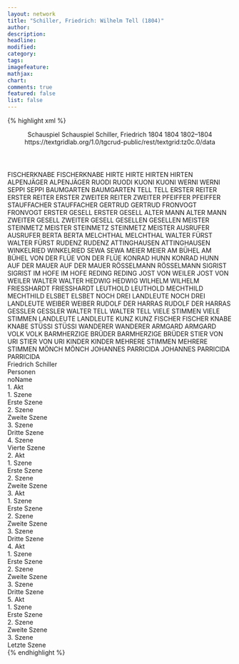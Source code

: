 ```yaml
---
layout: network
title: "Schiller, Friedrich: Wilhelm Tell (1804)"
author:
description:
headline:
modified:
category:
tags:
imagefeature: 
mathjax: 
chart: 
comments: true
featured: false
list: false
---
```

{% highlight xml %}
<?xml-model href="https://raw.githubusercontent.com/DLiNa/project/master/rules/lina.rnc"?><?xml-model href="https://raw.githubusercontent.com/DLiNa/project/master/rules/lina.sch"?>
<play xmlns="http://lina.digital">
  <header>
    <title>Wilhelm Tell</title>
    <subtitle>Schauspiel</subtitle>
    <genretitle>Schauspiel</genretitle>
    <author>Schiller, Friedrich</author>
    <date type="print">1804</date>
    <date type="premiere">1804</date>
    <date type="written">1802–1804</date>
    <source>https://textgridlab.org/1.0/tgcrud-public/rest/textgrid:tz0c.0/data</source>
  </header>
  <personae>
    <character>
      <name>FISCHERKNABE</name>
      <alias xml:id="fischerknabe">
        <name>FISCHERKNABE</name>
      </alias>
    </character>
    <character>
      <name>HIRTE</name>
      <alias xml:id="hirte">
        <name>HIRTE</name>
      </alias>
    </character>
    <character>
      <name>HIRTEN</name>
      <alias xml:id="hirten">
        <name>HIRTEN</name>
      </alias>
    </character>
    <character>
      <name>ALPENJÄGER</name>
      <alias xml:id="alpenjäger">
        <name>ALPENJÄGER</name>
      </alias>
    </character>
    <character>
      <name>RUODI</name>
      <alias xml:id="ruodi">
        <name>RUODI</name>
      </alias>
    </character>
    <character>
      <name>KUONI</name>
      <alias xml:id="kuoni">
        <name>KUONI</name>
      </alias>
    </character>
    <character>
      <name>WERNI</name>
      <alias xml:id="werni">
        <name>WERNI</name>
      </alias>
    </character>
    <character>
      <name>SEPPI</name>
      <alias xml:id="seppi">
        <name>SEPPI</name>
      </alias>
    </character>
    <character>
      <name>BAUMGARTEN</name>
      <alias xml:id="baumgarten">
        <name>BAUMGARTEN</name>
      </alias>
    </character>
    <character>
      <name>TELL</name>
      <alias xml:id="tell">
        <name>TELL</name>
      </alias>
    </character>
    <character>
      <name>ERSTER REITER</name>
      <alias xml:id="erster_reiter">
        <name>ERSTER REITER</name>
      </alias>
      <alias xml:id="erster">
        <name>ERSTER</name>
      </alias>
    </character>
    <character>
      <name>ZWEITER REITER</name>
      <alias xml:id="zweiter">
        <name>ZWEITER</name>
      </alias>
    </character>
    <character>
      <name>PFEIFFER</name>
      <alias xml:id="pfeiffer">
        <name>PFEIFFER</name>
      </alias>
    </character>
    <character>
      <name>STAUFFACHER</name>
      <alias xml:id="stauffacher">
        <name>STAUFFACHER</name>
      </alias>
    </character>
    <character>
      <name>GERTRUD</name>
      <alias xml:id="gertrud">
        <name>GERTRUD</name>
      </alias>
    </character>
    <character>
      <name>FRONVOGT</name>
      <alias xml:id="fronvogt">
        <name>FRONVOGT</name>
      </alias>
    </character>
    <character>
      <name>ERSTER GESELL</name>
      <alias xml:id="erster_gesell">
        <name>ERSTER GESELL</name>
      </alias>
    </character>
    <character>
      <name>ALTER MANN</name>
      <alias xml:id="alter_mann">
        <name>ALTER MANN</name>
      </alias>
    </character>
    <character>
      <name>ZWEITER GESELL</name>
      <alias xml:id="zweiter_gesell">
        <name>ZWEITER GESELL</name>
      </alias>
    </character>
    <character>
      <name>GESELLEN</name>
      <alias xml:id="gesellen">
        <name>GESELLEN</name>
      </alias>
    </character>
    <character>
      <name>MEISTER STEINMETZ</name>
      <alias xml:id="meister_steinmetz">
        <name>MEISTER STEINMETZ</name>
      </alias>
      <alias xml:id="steinmetz">
        <name>STEINMETZ</name>
      </alias>
      <alias xml:id="meister">
        <name>MEISTER</name>
      </alias>
    </character>
    <character>
      <name>AUSRUFER</name>
      <alias xml:id="ausrufer">
        <name>AUSRUFER</name>
      </alias>
    </character>
    <character>
      <name>BERTA</name>
      <alias xml:id="berta">
        <name>BERTA</name>
      </alias>
    </character>
    <character>
      <name>MELCHTHAL</name>
      <alias xml:id="melchthal">
        <name>MELCHTHAL</name>
      </alias>
    </character>
    <character>
      <name>WALTER FÜRST</name>
      <alias xml:id="walter_fürst">
        <name>WALTER FÜRST</name>
      </alias>
    </character>
    <character>
      <name>RUDENZ</name>
      <alias xml:id="rudenz">
        <name>RUDENZ</name>
      </alias>
    </character>
    <character>
      <name>ATTINGHAUSEN</name>
      <alias xml:id="attinghausen">
        <name>ATTINGHAUSEN</name>
      </alias>
    </character>
    <character>
      <name>WINKELRIED</name>
      <alias xml:id="winkelried">
        <name>WINKELRIED</name>
      </alias>
    </character>
    <character>
      <name>SEWA</name>
      <alias xml:id="sewa">
        <name>SEWA</name>
      </alias>
    </character>
    <character>
      <name>MEIER</name>
      <alias xml:id="meier">
        <name>MEIER</name>
      </alias>
    </character>
    <character>
      <name>AM BÜHEL</name>
      <alias xml:id="am_bühel">
        <name>AM BÜHEL</name>
      </alias>
    </character>
    <character>
      <name>VON DER FLÜE</name>
      <alias xml:id="von_der_flüe">
        <name>VON DER FLÜE</name>
      </alias>
    </character>
    <character>
      <name>KONRAD HUNN</name>
      <alias xml:id="konrad_hunn">
        <name>KONRAD HUNN</name>
      </alias>
    </character>
    <character>
      <name>AUF DER MAUER</name>
      <alias xml:id="auf_der_mauer">
        <name>AUF DER MAUER</name>
      </alias>
    </character>
    <character>
      <name>RÖSSELMANN</name>
      <alias xml:id="rösselmann">
        <name>RÖSSELMANN</name>
      </alias>
    </character>
    <character>
      <name>SIGRIST</name>
      <alias xml:id="sigrist">
        <name>SIGRIST</name>
      </alias>
    </character>
    <character>
      <name>IM HOFE</name>
      <alias xml:id="im_hofe">
        <name>IM HOFE</name>
      </alias>
    </character>
    <character>
      <name>REDING</name>
      <alias xml:id="reding">
        <name>REDING</name>
      </alias>
    </character>
    <character>
      <name>JOST VON WEILER</name>
      <alias xml:id="jost_von_weiler">
        <name>JOST VON WEILER</name>
      </alias>
    </character>
    <character>
      <name>WALTER</name>
      <alias xml:id="walter">
        <name>WALTER</name>
      </alias>
    </character>
    <character>
      <name>HEDWIG</name>
      <alias xml:id="hedwig">
        <name>HEDWIG</name>
      </alias>
    </character>
    <character>
      <name>WILHELM</name>
      <alias xml:id="wilhelm">
        <name>WILHELM</name>
      </alias>
    </character>
    <character>
      <name>FRIESSHARDT</name>
      <alias xml:id="friesshardt">
        <name>FRIESSHARDT</name>
      </alias>
    </character>
    <character>
      <name>LEUTHOLD</name>
      <alias xml:id="leuthold">
        <name>LEUTHOLD</name>
      </alias>
    </character>
    <character>
      <name>MECHTHILD</name>
      <alias xml:id="mechthild">
        <name>MECHTHILD</name>
      </alias>
    </character>
    <character>
      <name>ELSBET</name>
      <alias xml:id="elsbet">
        <name>ELSBET</name>
      </alias>
    </character>
    <character>
      <name>NOCH DREI LANDLEUTE</name>
      <alias xml:id="noch_drei_landleute">
        <name>NOCH DREI LANDLEUTE</name>
      </alias>
    </character>
    <character>
      <name>WEIBER</name>
      <alias xml:id="weiber">
        <name>WEIBER</name>
      </alias>
    </character>
    <character>
      <name>RUDOLF DER HARRAS</name>
      <alias xml:id="rudolf_der_harras">
        <name>RUDOLF DER HARRAS</name>
      </alias>
    </character>
    <character>
      <name>GESSLER</name>
      <alias xml:id="gessler">
        <name>GESSLER</name>
      </alias>
    </character>
    <character>
      <name>WALTER TELL</name>
      <alias xml:id="walter_tell">
        <name>WALTER TELL</name>
      </alias>
    </character>
    <character>
      <name>VIELE STIMMEN</name>
      <alias xml:id="viele_stimmen">
        <name>VIELE STIMMEN</name>
      </alias>
    </character>
    <character>
      <name>LANDLEUTE</name>
      <alias xml:id="landleute">
        <name>LANDLEUTE</name>
      </alias>
    </character>
    <character>
      <name>KUNZ</name>
      <alias xml:id="kunz">
        <name>KUNZ</name>
      </alias>
    </character>
    <character>
      <name>FISCHER</name>
      <alias xml:id="fischer">
        <name>FISCHER</name>
      </alias>
    </character>
    <character>
      <name>KNABE</name>
      <alias xml:id="knabe">
        <name>KNABE</name>
      </alias>
    </character>
    <character>
      <name>STÜSSI</name>
      <alias xml:id="stüssi">
        <name>STÜSSI</name>
      </alias>
    </character>
    <character>
      <name>WANDERER</name>
      <alias xml:id="wanderer">
        <name>WANDERER</name>
      </alias>
    </character>
    <character>
      <name>ARMGARD</name>
      <alias xml:id="armgard">
        <name>ARMGARD</name>
      </alias>
    </character>
    <character>
      <name>VOLK</name>
      <alias xml:id="volk">
        <name>VOLK</name>
      </alias>
    </character>
    <character>
      <name>BARMHERZIGE BRÜDER</name>
      <alias xml:id="barmherzige_brüder">
        <name>BARMHERZIGE BRÜDER</name>
      </alias>
    </character>
    <character>
      <name>STIER VON URI</name>
      <alias xml:id="stier_von_uri">
        <name>STIER VON URI</name>
      </alias>
    </character>
    <character>
      <name>KINDER</name>
      <alias xml:id="kinder">
        <name>KINDER</name>
      </alias>
    </character>
    <character>
      <name>MEHRERE STIMMEN</name>
      <alias xml:id="mehrere_stimmen">
        <name>MEHRERE STIMMEN</name>
      </alias>
    </character>
    <character>
      <name>MÖNCH</name>
      <alias xml:id="mönch">
        <name>MÖNCH</name>
      </alias>
    </character>
    <character>
      <name>JOHANNES PARRICIDA</name>
      <alias xml:id="johannes_parricida">
        <name>JOHANNES PARRICIDA</name>
      </alias>
      <alias xml:id="parricida">
        <name>PARRICIDA</name>
      </alias>
    </character>
  </personae>
  <text>
    <div>
      <head>Friedrich Schiller</head>
    </div>
    <div>
      <head>Personen</head>
      <div>
        <head>noName</head>
      </div>
    </div>
    <div>
      <head>1. Akt</head>
      <div>
        <head>1. Szene</head>
        <div>
          <head>Erste Szene</head>
          <sp who="#fischerknabe">
            <amount n="1" unit="speech_acts"/>
            <amount n="70" unit="words"/>
            <amount n="12" unit="lines"/>
            <amount n="318" unit="chars"/>
          </sp>
          <sp who="#hirte">
            <amount n="1" unit="speech_acts"/>
            <amount n="61" unit="words"/>
            <amount n="12" unit="lines"/>
            <amount n="338" unit="chars"/>
          </sp>
          <sp who="#alpenjäger">
            <amount n="1" unit="speech_acts"/>
            <amount n="69" unit="words"/>
            <amount n="12" unit="lines"/>
            <amount n="352" unit="chars"/>
          </sp>
          <sp who="#ruodi">
            <amount n="18" unit="speech_acts"/>
            <amount n="287" unit="words"/>
            <amount n="36" unit="lines"/>
            <amount n="1439" unit="chars"/>
          </sp>
          <sp who="#kuoni">
            <amount n="22" unit="speech_acts"/>
            <amount n="288" unit="words"/>
            <amount n="37" unit="lines"/>
            <amount n="1483" unit="chars"/>
          </sp>
          <sp who="#werni">
            <amount n="15" unit="speech_acts"/>
            <amount n="164" unit="words"/>
            <amount n="22" unit="lines"/>
            <amount n="881" unit="chars"/>
          </sp>
          <sp who="#seppi">
            <amount n="3" unit="speech_acts"/>
            <amount n="17" unit="words"/>
            <amount n="3" unit="lines"/>
            <amount n="91" unit="chars"/>
          </sp>
          <sp who="#baumgarten">
            <amount n="14" unit="speech_acts"/>
            <amount n="268" unit="words"/>
            <amount n="34" unit="lines"/>
            <amount n="1368" unit="chars"/>
          </sp>
          <sp who="#fischerknabe #hirte #alpenjäger #ruodi #kuoni #werni #seppi">
            <amount n="1" unit="speech_acts"/>
            <amount n="9" unit="words"/>
            <amount n="1" unit="lines"/>
            <amount n="41" unit="chars"/>
          </sp>
          <sp who="#tell">
            <amount n="7" unit="speech_acts"/>
            <amount n="132" unit="words"/>
            <amount n="18" unit="lines"/>
            <amount n="706" unit="chars"/>
          </sp>
          <sp who="#hirten #hirte #alpenjäger">
            <amount n="1" unit="speech_acts"/>
            <amount n="6" unit="words"/>
            <amount n="1" unit="lines"/>
            <amount n="29" unit="chars"/>
          </sp>
          <sp who="#erster_reiter">
            <amount n="2" unit="speech_acts"/>
            <amount n="13" unit="words"/>
            <amount n="2" unit="lines"/>
            <amount n="66" unit="chars"/>
          </sp>
          <sp who="#zweiter">
            <amount n="2" unit="speech_acts"/>
            <amount n="13" unit="words"/>
            <amount n="2" unit="lines"/>
            <amount n="71" unit="chars"/>
          </sp>
          <sp who="#kuoni #ruodi">
            <amount n="1" unit="speech_acts"/>
            <amount n="4" unit="words"/>
            <amount n="1" unit="lines"/>
            <amount n="22" unit="chars"/>
          </sp>
          <sp who="#erster">
            <amount n="1" unit="speech_acts"/>
            <amount n="23" unit="words"/>
            <amount n="3" unit="lines"/>
            <amount n="116" unit="chars"/>
          </sp>
        </div>
      </div>
      <div>
        <head>2. Szene</head>
        <div>
          <head>Zweite Szene</head>
          <sp who="#pfeiffer">
            <amount n="2" unit="speech_acts"/>
            <amount n="83" unit="words"/>
            <amount n="10" unit="lines"/>
            <amount n="440" unit="chars"/>
          </sp>
          <sp who="#stauffacher">
            <amount n="11" unit="speech_acts"/>
            <amount n="572" unit="words"/>
            <amount n="73" unit="lines"/>
            <amount n="3035" unit="chars"/>
          </sp>
          <sp who="#gertrud">
            <amount n="10" unit="speech_acts"/>
            <amount n="656" unit="words"/>
            <amount n="84" unit="lines"/>
            <amount n="3442" unit="chars"/>
          </sp>
          <sp who="#tell">
            <amount n="1" unit="speech_acts"/>
            <amount n="33" unit="words"/>
            <amount n="4" unit="lines"/>
            <amount n="171" unit="chars"/>
          </sp>
        </div>
      </div>
      <div>
        <head>3. Szene</head>
        <div>
          <head>Dritte Szene</head>
          <sp who="#fronvogt">
            <amount n="6" unit="speech_acts"/>
            <amount n="98" unit="words"/>
            <amount n="14" unit="lines"/>
            <amount n="562" unit="chars"/>
          </sp>
          <sp who="#erster_gesell">
            <amount n="7" unit="speech_acts"/>
            <amount n="115" unit="words"/>
            <amount n="16" unit="lines"/>
            <amount n="634" unit="chars"/>
          </sp>
          <sp who="#alter_mann">
            <amount n="1" unit="speech_acts"/>
            <amount n="4" unit="words"/>
            <amount n="1" unit="lines"/>
            <amount n="20" unit="chars"/>
          </sp>
          <sp who="#meister_steinmetz #gesellen #erster_gesell #zweiter_gesell">
            <amount n="1" unit="speech_acts"/>
            <amount n="3" unit="words"/>
            <amount n="1" unit="lines"/>
            <amount n="23" unit="chars"/>
          </sp>
          <sp who="#zweiter_gesell">
            <amount n="2" unit="speech_acts"/>
            <amount n="20" unit="words"/>
            <amount n="3" unit="lines"/>
            <amount n="104" unit="chars"/>
          </sp>
          <sp who="#gesellen #erster_gesell #zweiter_gesell">
            <amount n="3" unit="speech_acts"/>
            <amount n="13" unit="words"/>
            <amount n="3" unit="lines"/>
            <amount n="74" unit="chars"/>
          </sp>
          <sp who="#meister_steinmetz">
            <amount n="7" unit="speech_acts"/>
            <amount n="94" unit="words"/>
            <amount n="13" unit="lines"/>
            <amount n="471" unit="chars"/>
          </sp>
          <sp who="#stauffacher">
            <amount n="12" unit="speech_acts"/>
            <amount n="94" unit="words"/>
            <amount n="13" unit="lines"/>
            <amount n="475" unit="chars"/>
          </sp>
          <sp who="#tell">
            <amount n="12" unit="speech_acts"/>
            <amount n="208" unit="words"/>
            <amount n="26" unit="lines"/>
            <amount n="1119" unit="chars"/>
          </sp>
          <sp who="#steinmetz">
            <amount n="1" unit="speech_acts"/>
            <amount n="13" unit="words"/>
            <amount n="2" unit="lines"/>
            <amount n="79" unit="chars"/>
          </sp>
          <sp who="#ausrufer">
            <amount n="2" unit="speech_acts"/>
            <amount n="82" unit="words"/>
            <amount n="11" unit="lines"/>
            <amount n="422" unit="chars"/>
          </sp>
          <sp who="#berta">
            <amount n="2" unit="speech_acts"/>
            <amount n="33" unit="words"/>
            <amount n="5" unit="lines"/>
            <amount n="171" unit="chars"/>
          </sp>
          <sp who="#meister">
            <amount n="1" unit="speech_acts"/>
            <amount n="54" unit="words"/>
            <amount n="7" unit="lines"/>
            <amount n="277" unit="chars"/>
          </sp>
        </div>
      </div>
      <div>
        <head>4. Szene</head>
        <div>
          <head>Vierte Szene</head>
          <sp who="#melchthal">
            <amount n="19" unit="speech_acts"/>
            <amount n="1031" unit="words"/>
            <amount n="139" unit="lines"/>
            <amount n="5521" unit="chars"/>
          </sp>
          <sp who="#walter_fürst">
            <amount n="24" unit="speech_acts"/>
            <amount n="668" unit="words"/>
            <amount n="89" unit="lines"/>
            <amount n="3547" unit="chars"/>
          </sp>
          <sp who="#stauffacher">
            <amount n="21" unit="speech_acts"/>
            <amount n="586" unit="words"/>
            <amount n="77" unit="lines"/>
            <amount n="3089" unit="chars"/>
          </sp>
          <sp who="#walter_fürst #melchthal">
            <amount n="1" unit="speech_acts"/>
            <amount n="4" unit="words"/>
            <amount n="1" unit="lines"/>
            <amount n="18" unit="chars"/>
          </sp>
        </div>
      </div>
    </div>
    <div>
      <head>2. Akt</head>
      <div>
        <head>1. Szene</head>
        <div>
          <head>Erste Szene</head>
          <sp who="#rudenz">
            <amount n="11" unit="speech_acts"/>
            <amount n="545" unit="words"/>
            <amount n="73" unit="lines"/>
            <amount n="2938" unit="chars"/>
          </sp>
          <sp who="#attinghausen">
            <amount n="13" unit="speech_acts"/>
            <amount n="998" unit="words"/>
            <amount n="134" unit="lines"/>
            <amount n="5445" unit="chars"/>
          </sp>
          <sp who="#kuoni">
            <amount n="1" unit="speech_acts"/>
            <amount n="15" unit="words"/>
            <amount n="3" unit="lines"/>
            <amount n="85" unit="chars"/>
          </sp>
        </div>
      </div>
      <div>
        <head>2. Szene</head>
        <div>
          <head>Zweite Szene</head>
          <sp who="#melchthal">
            <amount n="18" unit="speech_acts"/>
            <amount n="764" unit="words"/>
            <amount n="101" unit="lines"/>
            <amount n="4082" unit="chars"/>
          </sp>
          <sp who="#winkelried">
            <amount n="7" unit="speech_acts"/>
            <amount n="173" unit="words"/>
            <amount n="24" unit="lines"/>
            <amount n="863" unit="chars"/>
          </sp>
          <sp who="#sewa">
            <amount n="4" unit="speech_acts"/>
            <amount n="35" unit="words"/>
            <amount n="5" unit="lines"/>
            <amount n="183" unit="chars"/>
          </sp>
          <sp who="#meier">
            <amount n="14" unit="speech_acts"/>
            <amount n="203" unit="words"/>
            <amount n="29" unit="lines"/>
            <amount n="1063" unit="chars"/>
          </sp>
          <sp who="#baumgarten">
            <amount n="4" unit="speech_acts"/>
            <amount n="68" unit="words"/>
            <amount n="9" unit="lines"/>
            <amount n="355" unit="chars"/>
          </sp>
          <sp who="#am_bühel">
            <amount n="4" unit="speech_acts"/>
            <amount n="36" unit="words"/>
            <amount n="6" unit="lines"/>
            <amount n="209" unit="chars"/>
          </sp>
          <sp who="#von_der_flüe">
            <amount n="3" unit="speech_acts"/>
            <amount n="36" unit="words"/>
            <amount n="5" unit="lines"/>
            <amount n="189" unit="chars"/>
          </sp>
          <sp who="#stauffacher">
            <amount n="26" unit="speech_acts"/>
            <amount n="1293" unit="words"/>
            <amount n="177" unit="lines"/>
            <amount n="7091" unit="chars"/>
          </sp>
          <sp who="#melchthal #winkelried #sewa #meier #baumgarten #am_bühel #von_der_flüe #stauffacher #konrad_hunn #auf_der_mauer #walter_fürst #rösselmann #sigrist #im_hofe #reding #jost_von_weiler">
            <amount n="4" unit="speech_acts"/>
            <amount n="23" unit="words"/>
            <amount n="4" unit="lines"/>
            <amount n="130" unit="chars"/>
          </sp>
          <sp who="#konrad_hunn">
            <amount n="3" unit="speech_acts"/>
            <amount n="219" unit="words"/>
            <amount n="28" unit="lines"/>
            <amount n="1132" unit="chars"/>
          </sp>
          <sp who="#auf_der_mauer">
            <amount n="7" unit="speech_acts"/>
            <amount n="123" unit="words"/>
            <amount n="16" unit="lines"/>
            <amount n="681" unit="chars"/>
          </sp>
          <sp who="#walter_fürst">
            <amount n="12" unit="speech_acts"/>
            <amount n="309" unit="words"/>
            <amount n="43" unit="lines"/>
            <amount n="1748" unit="chars"/>
          </sp>
          <sp who="#rösselmann">
            <amount n="9" unit="speech_acts"/>
            <amount n="291" unit="words"/>
            <amount n="36" unit="lines"/>
            <amount n="1559" unit="chars"/>
          </sp>
          <sp who="#sigrist">
            <amount n="2" unit="speech_acts"/>
            <amount n="20" unit="words"/>
            <amount n="3" unit="lines"/>
            <amount n="102" unit="chars"/>
          </sp>
          <sp who="#im_hofe">
            <amount n="2" unit="speech_acts"/>
            <amount n="23" unit="words"/>
            <amount n="3" unit="lines"/>
            <amount n="131" unit="chars"/>
          </sp>
          <sp who="#reding">
            <amount n="10" unit="speech_acts"/>
            <amount n="250" unit="words"/>
            <amount n="35" unit="lines"/>
            <amount n="1367" unit="chars"/>
          </sp>
          <sp who="#jost_von_weiler">
            <amount n="2" unit="speech_acts"/>
            <amount n="10" unit="words"/>
            <amount n="2" unit="lines"/>
            <amount n="65" unit="chars"/>
          </sp>
        </div>
      </div>
    </div>
    <div>
      <head>3. Akt</head>
      <div>
        <head>1. Szene</head>
        <div>
          <head>Erste Szene</head>
          <sp who="#walter">
            <amount n="5" unit="speech_acts"/>
            <amount n="94" unit="words"/>
            <amount n="17" unit="lines"/>
            <amount n="451" unit="chars"/>
          </sp>
          <sp who="#tell">
            <amount n="22" unit="speech_acts"/>
            <amount n="444" unit="words"/>
            <amount n="60" unit="lines"/>
            <amount n="2346" unit="chars"/>
          </sp>
          <sp who="#hedwig">
            <amount n="23" unit="speech_acts"/>
            <amount n="370" unit="words"/>
            <amount n="52" unit="lines"/>
            <amount n="1972" unit="chars"/>
          </sp>
          <sp who="#wilhelm">
            <amount n="1" unit="speech_acts"/>
            <amount n="5" unit="words"/>
            <amount n="1" unit="lines"/>
            <amount n="27" unit="chars"/>
          </sp>
        </div>
      </div>
      <div>
        <head>2. Szene</head>
        <div>
          <head>Zweite Szene</head>
          <sp who="#berta">
            <amount n="15" unit="speech_acts"/>
            <amount n="667" unit="words"/>
            <amount n="87" unit="lines"/>
            <amount n="3494" unit="chars"/>
          </sp>
          <sp who="#rudenz">
            <amount n="14" unit="speech_acts"/>
            <amount n="499" unit="words"/>
            <amount n="66" unit="lines"/>
            <amount n="2595" unit="chars"/>
          </sp>
        </div>
      </div>
      <div>
        <head>3. Szene</head>
        <div>
          <head>Dritte Szene</head>
          <sp who="#friesshardt">
            <amount n="16" unit="speech_acts"/>
            <amount n="300" unit="words"/>
            <amount n="39" unit="lines"/>
            <amount n="1564" unit="chars"/>
          </sp>
          <sp who="#leuthold">
            <amount n="7" unit="speech_acts"/>
            <amount n="168" unit="words"/>
            <amount n="21" unit="lines"/>
            <amount n="853" unit="chars"/>
          </sp>
          <sp who="#mechthild">
            <amount n="1" unit="speech_acts"/>
            <amount n="10" unit="words"/>
            <amount n="1" unit="lines"/>
            <amount n="48" unit="chars"/>
          </sp>
          <sp who="#elsbet">
            <amount n="1" unit="speech_acts"/>
            <amount n="17" unit="words"/>
            <amount n="2" unit="lines"/>
            <amount n="93" unit="chars"/>
          </sp>
          <sp who="#walter">
            <amount n="14" unit="speech_acts"/>
            <amount n="193" unit="words"/>
            <amount n="25" unit="lines"/>
            <amount n="976" unit="chars"/>
          </sp>
          <sp who="#tell">
            <amount n="34" unit="speech_acts"/>
            <amount n="505" unit="words"/>
            <amount n="68" unit="lines"/>
            <amount n="2593" unit="chars"/>
          </sp>
          <sp who="#sigrist">
            <amount n="2" unit="speech_acts"/>
            <amount n="18" unit="words"/>
            <amount n="3" unit="lines"/>
            <amount n="93" unit="chars"/>
          </sp>
          <sp who="#rösselmann">
            <amount n="7" unit="speech_acts"/>
            <amount n="73" unit="words"/>
            <amount n="10" unit="lines"/>
            <amount n="362" unit="chars"/>
          </sp>
          <sp who="#walter_fürst">
            <amount n="7" unit="speech_acts"/>
            <amount n="92" unit="words"/>
            <amount n="13" unit="lines"/>
            <amount n="511" unit="chars"/>
          </sp>
          <sp who="#stauffacher">
            <amount n="12" unit="speech_acts"/>
            <amount n="129" unit="words"/>
            <amount n="18" unit="lines"/>
            <amount n="661" unit="chars"/>
          </sp>
          <sp who="#melchthal">
            <amount n="5" unit="speech_acts"/>
            <amount n="56" unit="words"/>
            <amount n="8" unit="lines"/>
            <amount n="317" unit="chars"/>
          </sp>
          <sp who="#noch_drei_landleute">
            <amount n="1" unit="speech_acts"/>
            <amount n="9" unit="words"/>
            <amount n="1" unit="lines"/>
            <amount n="49" unit="chars"/>
          </sp>
          <sp who="#walter_fürst #stauffacher">
            <amount n="1" unit="speech_acts"/>
            <amount n="2" unit="words"/>
            <amount n="1" unit="lines"/>
            <amount n="16" unit="chars"/>
          </sp>
          <sp who="#weiber">
            <amount n="2" unit="speech_acts"/>
            <amount n="7" unit="words"/>
            <amount n="2" unit="lines"/>
            <amount n="37" unit="chars"/>
          </sp>
          <sp who="#rösselmann #melchthal">
            <amount n="1" unit="speech_acts"/>
            <amount n="3" unit="words"/>
            <amount n="1" unit="lines"/>
            <amount n="20" unit="chars"/>
          </sp>
          <sp who="#rudolf_der_harras">
            <amount n="4" unit="speech_acts"/>
            <amount n="44" unit="words"/>
            <amount n="6" unit="lines"/>
            <amount n="237" unit="chars"/>
          </sp>
          <sp who="#gessler">
            <amount n="26" unit="speech_acts"/>
            <amount n="785" unit="words"/>
            <amount n="101" unit="lines"/>
            <amount n="4045" unit="chars"/>
          </sp>
          <sp who="#walter_tell">
            <amount n="7" unit="speech_acts"/>
            <amount n="168" unit="words"/>
            <amount n="21" unit="lines"/>
            <amount n="876" unit="chars"/>
          </sp>
          <sp who="#berta">
            <amount n="5" unit="speech_acts"/>
            <amount n="103" unit="words"/>
            <amount n="14" unit="lines"/>
            <amount n="565" unit="chars"/>
          </sp>
          <sp who="#rudenz">
            <amount n="5" unit="speech_acts"/>
            <amount n="284" unit="words"/>
            <amount n="39" unit="lines"/>
            <amount n="1521" unit="chars"/>
          </sp>
          <sp who="#viele_stimmen">
            <amount n="1" unit="speech_acts"/>
            <amount n="4" unit="words"/>
            <amount n="1" unit="lines"/>
            <amount n="24" unit="chars"/>
          </sp>
          <sp who="#landleute">
            <amount n="2" unit="speech_acts"/>
            <amount n="21" unit="words"/>
            <amount n="3" unit="lines"/>
            <amount n="129" unit="chars"/>
          </sp>
        </div>
      </div>
    </div>
    <div>
      <head>4. Akt</head>
      <div>
        <head>1. Szene</head>
        <div>
          <head>Erste Szene</head>
          <sp who="#kunz">
            <amount n="4" unit="speech_acts"/>
            <amount n="101" unit="words"/>
            <amount n="13" unit="lines"/>
            <amount n="539" unit="chars"/>
          </sp>
          <sp who="#fischer">
            <amount n="28" unit="speech_acts"/>
            <amount n="764" unit="words"/>
            <amount n="103" unit="lines"/>
            <amount n="4082" unit="chars"/>
          </sp>
          <sp who="#knabe">
            <amount n="12" unit="speech_acts"/>
            <amount n="175" unit="words"/>
            <amount n="23" unit="lines"/>
            <amount n="883" unit="chars"/>
          </sp>
          <sp who="#tell">
            <amount n="16" unit="speech_acts"/>
            <amount n="570" unit="words"/>
            <amount n="75" unit="lines"/>
            <amount n="2982" unit="chars"/>
          </sp>
          <sp who="#fischer #knabe">
            <amount n="2" unit="speech_acts"/>
            <amount n="7" unit="words"/>
            <amount n="2" unit="lines"/>
            <amount n="40" unit="chars"/>
          </sp>
        </div>
      </div>
      <div>
        <head>2. Szene</head>
        <div>
          <head>Zweite Szene</head>
          <sp who="#walter_fürst">
            <amount n="12" unit="speech_acts"/>
            <amount n="171" unit="words"/>
            <amount n="26" unit="lines"/>
            <amount n="943" unit="chars"/>
          </sp>
          <sp who="#stauffacher">
            <amount n="15" unit="speech_acts"/>
            <amount n="203" unit="words"/>
            <amount n="30" unit="lines"/>
            <amount n="1132" unit="chars"/>
          </sp>
          <sp who="#baumgarten">
            <amount n="3" unit="speech_acts"/>
            <amount n="43" unit="words"/>
            <amount n="6" unit="lines"/>
            <amount n="217" unit="chars"/>
          </sp>
          <sp who="#hedwig">
            <amount n="9" unit="speech_acts"/>
            <amount n="391" unit="words"/>
            <amount n="48" unit="lines"/>
            <amount n="1931" unit="chars"/>
          </sp>
          <sp who="#walter_tell">
            <amount n="1" unit="speech_acts"/>
            <amount n="2" unit="words"/>
            <amount n="1" unit="lines"/>
            <amount n="12" unit="chars"/>
          </sp>
          <sp who="#melchthal">
            <amount n="8" unit="speech_acts"/>
            <amount n="180" unit="words"/>
            <amount n="25" unit="lines"/>
            <amount n="970" unit="chars"/>
          </sp>
          <sp who="#attinghausen">
            <amount n="12" unit="speech_acts"/>
            <amount n="380" unit="words"/>
            <amount n="52" unit="lines"/>
            <amount n="1977" unit="chars"/>
          </sp>
          <sp who="#rudenz">
            <amount n="12" unit="speech_acts"/>
            <amount n="620" unit="words"/>
            <amount n="84" unit="lines"/>
            <amount n="3321" unit="chars"/>
          </sp>
        </div>
      </div>
      <div>
        <head>3. Szene</head>
        <div>
          <head>Dritte Szene</head>
          <sp who="#tell">
            <amount n="9" unit="speech_acts"/>
            <amount n="789" unit="words"/>
            <amount n="104" unit="lines"/>
            <amount n="4235" unit="chars"/>
          </sp>
          <sp who="#stüssi">
            <amount n="19" unit="speech_acts"/>
            <amount n="369" unit="words"/>
            <amount n="49" unit="lines"/>
            <amount n="1911" unit="chars"/>
          </sp>
          <sp who="#wanderer">
            <amount n="1" unit="speech_acts"/>
            <amount n="22" unit="words"/>
            <amount n="3" unit="lines"/>
            <amount n="123" unit="chars"/>
          </sp>
          <sp who="#armgard">
            <amount n="17" unit="speech_acts"/>
            <amount n="302" unit="words"/>
            <amount n="43" unit="lines"/>
            <amount n="1615" unit="chars"/>
          </sp>
          <sp who="#friesshardt">
            <amount n="4" unit="speech_acts"/>
            <amount n="54" unit="words"/>
            <amount n="7" unit="lines"/>
            <amount n="277" unit="chars"/>
          </sp>
          <sp who="#gessler">
            <amount n="10" unit="speech_acts"/>
            <amount n="298" unit="words"/>
            <amount n="40" unit="lines"/>
            <amount n="1539" unit="chars"/>
          </sp>
          <sp who="#rudolf_der_harras">
            <amount n="12" unit="speech_acts"/>
            <amount n="310" unit="words"/>
            <amount n="42" unit="lines"/>
            <amount n="1634" unit="chars"/>
          </sp>
          <sp who="#volk">
            <amount n="1" unit="speech_acts"/>
            <amount n="3" unit="words"/>
            <amount n="1" unit="lines"/>
            <amount n="19" unit="chars"/>
          </sp>
          <sp who="#viele_stimmen">
            <amount n="1" unit="speech_acts"/>
            <amount n="5" unit="words"/>
            <amount n="1" unit="lines"/>
            <amount n="22" unit="chars"/>
          </sp>
          <sp who="#weiber">
            <amount n="1" unit="speech_acts"/>
            <amount n="7" unit="words"/>
            <amount n="1" unit="lines"/>
            <amount n="42" unit="chars"/>
          </sp>
          <sp who="#tell #stüssi #wanderer #armgard #friesshardt #gessler #rudolf_der_harras #volk">
            <amount n="1" unit="speech_acts"/>
            <amount n="4" unit="words"/>
            <amount n="1" unit="lines"/>
            <amount n="18" unit="chars"/>
          </sp>
          <sp who="#barmherzige_brüder">
            <amount n="1" unit="speech_acts"/>
            <amount n="39" unit="words"/>
            <amount n="6" unit="lines"/>
            <amount n="198" unit="chars"/>
          </sp>
        </div>
      </div>
    </div>
    <div>
      <head>5. Akt</head>
      <div>
        <head>1. Szene</head>
        <div>
          <head>Erste Szene</head>
          <sp who="#ruodi">
            <amount n="9" unit="speech_acts"/>
            <amount n="132" unit="words"/>
            <amount n="19" unit="lines"/>
            <amount n="716" unit="chars"/>
          </sp>
          <sp who="#steinmetz">
            <amount n="5" unit="speech_acts"/>
            <amount n="49" unit="words"/>
            <amount n="8" unit="lines"/>
            <amount n="277" unit="chars"/>
          </sp>
          <sp who="#ruodi #steinmetz #stier_von_uri #rösselmann #stauffacher #sigrist">
            <amount n="4" unit="speech_acts"/>
            <amount n="17" unit="words"/>
            <amount n="4" unit="lines"/>
            <amount n="106" unit="chars"/>
          </sp>
          <sp who="#stier_von_uri">
            <amount n="1" unit="speech_acts"/>
            <amount n="4" unit="words"/>
            <amount n="1" unit="lines"/>
            <amount n="19" unit="chars"/>
          </sp>
          <sp who="#walter_fürst">
            <amount n="23" unit="speech_acts"/>
            <amount n="417" unit="words"/>
            <amount n="61" unit="lines"/>
            <amount n="2267" unit="chars"/>
          </sp>
          <sp who="#melchthal">
            <amount n="15" unit="speech_acts"/>
            <amount n="455" unit="words"/>
            <amount n="62" unit="lines"/>
            <amount n="2427" unit="chars"/>
          </sp>
          <sp who="#kinder">
            <amount n="1" unit="speech_acts"/>
            <amount n="2" unit="words"/>
            <amount n="1" unit="lines"/>
            <amount n="19" unit="chars"/>
          </sp>
          <sp who="#baumgarten">
            <amount n="2" unit="speech_acts"/>
            <amount n="21" unit="words"/>
            <amount n="3" unit="lines"/>
            <amount n="123" unit="chars"/>
          </sp>
          <sp who="#mehrere_stimmen">
            <amount n="1" unit="speech_acts"/>
            <amount n="10" unit="words"/>
            <amount n="2" unit="lines"/>
            <amount n="57" unit="chars"/>
          </sp>
          <sp who="#rösselmann">
            <amount n="5" unit="speech_acts"/>
            <amount n="23" unit="words"/>
            <amount n="5" unit="lines"/>
            <amount n="132" unit="chars"/>
          </sp>
          <sp who="#landleute">
            <amount n="2" unit="speech_acts"/>
            <amount n="4" unit="words"/>
            <amount n="2" unit="lines"/>
            <amount n="20" unit="chars"/>
          </sp>
          <sp who="#stauffacher">
            <amount n="12" unit="speech_acts"/>
            <amount n="699" unit="words"/>
            <amount n="94" unit="lines"/>
            <amount n="3747" unit="chars"/>
          </sp>
          <sp who="#walter_fürst #mehrere_stimmen">
            <amount n="1" unit="speech_acts"/>
            <amount n="3" unit="words"/>
            <amount n="1" unit="lines"/>
            <amount n="17" unit="chars"/>
          </sp>
          <sp who="#sigrist">
            <amount n="2" unit="speech_acts"/>
            <amount n="13" unit="words"/>
            <amount n="2" unit="lines"/>
            <amount n="76" unit="chars"/>
          </sp>
          <sp who="#rösselmann #mehrere_stimmen">
            <amount n="1" unit="speech_acts"/>
            <amount n="3" unit="words"/>
            <amount n="1" unit="lines"/>
            <amount n="19" unit="chars"/>
          </sp>
          <sp who="#viele_stimmen">
            <amount n="2" unit="speech_acts"/>
            <amount n="13" unit="words"/>
            <amount n="2" unit="lines"/>
            <amount n="59" unit="chars"/>
          </sp>
        </div>
      </div>
      <div>
        <head>2. Szene</head>
        <div>
          <head>Zweite Szene</head>
          <sp who="#hedwig">
            <amount n="16" unit="speech_acts"/>
            <amount n="251" unit="words"/>
            <amount n="34" unit="lines"/>
            <amount n="1229" unit="chars"/>
          </sp>
          <sp who="#walter">
            <amount n="6" unit="speech_acts"/>
            <amount n="86" unit="words"/>
            <amount n="12" unit="lines"/>
            <amount n="434" unit="chars"/>
          </sp>
          <sp who="#wilhelm">
            <amount n="5" unit="speech_acts"/>
            <amount n="40" unit="words"/>
            <amount n="7" unit="lines"/>
            <amount n="216" unit="chars"/>
          </sp>
          <sp who="#mönch">
            <amount n="8" unit="speech_acts"/>
            <amount n="118" unit="words"/>
            <amount n="16" unit="lines"/>
            <amount n="601" unit="chars"/>
          </sp>
          <sp who="#tell">
            <amount n="29" unit="speech_acts"/>
            <amount n="794" unit="words"/>
            <amount n="108" unit="lines"/>
            <amount n="4175" unit="chars"/>
          </sp>
          <sp who="#johannes_parricida">
            <amount n="1" unit="speech_acts"/>
            <amount n="7" unit="words"/>
            <amount n="2" unit="lines"/>
            <amount n="30" unit="chars"/>
          </sp>
          <sp who="#parricida">
            <amount n="16" unit="speech_acts"/>
            <amount n="283" unit="words"/>
            <amount n="38" unit="lines"/>
            <amount n="1460" unit="chars"/>
          </sp>
        </div>
      </div>
      <div>
        <head>3. Szene</head>
        <div>
          <head>Letzte Szene</head>
          <sp who="#walter_fürst #melchthal #stauffacher #landleute">
            <amount n="1" unit="speech_acts"/>
            <amount n="9" unit="words"/>
            <amount n="1" unit="lines"/>
            <amount n="42" unit="chars"/>
          </sp>
          <sp who="#berta">
            <amount n="2" unit="speech_acts"/>
            <amount n="51" unit="words"/>
            <amount n="8" unit="lines"/>
            <amount n="283" unit="chars"/>
          </sp>
          <sp who="#landleute">
            <amount n="1" unit="speech_acts"/>
            <amount n="7" unit="words"/>
            <amount n="1" unit="lines"/>
            <amount n="32" unit="chars"/>
          </sp>
          <sp who="#rudenz">
            <amount n="1" unit="speech_acts"/>
            <amount n="8" unit="words"/>
            <amount n="1" unit="lines"/>
            <amount n="39" unit="chars"/>
          </sp>
        </div>
      </div>
    </div>
  </text>
</play>
{% endhighlight %}